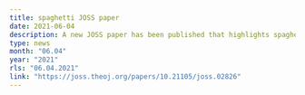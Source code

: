 ```yaml
---
title: spaghetti JOSS paper
date: 2021-06-04
description: A new JOSS paper has been published that highlights spaghetti.
type: news
month: "06.04"
year: "2021"
rls: "06.04.2021"
link: "https://joss.theoj.org/papers/10.21105/joss.02826"
---
```


